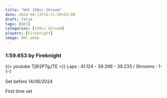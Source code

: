 ```yaml
---
title: "bKC 150cc Shroom"
date: 2024-06-13T15:21:58+02:00
draft: false
tags: [bKC]
categories: [150cc Shroom]
players: [Fireknight]
image: bKC.webp
---
```

### 1:59.653 by Fireknight

{{< youtube Tj9l2P7gJTE >}}
Laps : 41.124 - 39.296 - 39.233 /
Shrooms : 1-1-1

Set before 14/06/2024

First time set